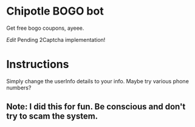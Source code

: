 # Chipotle BOGO bot

Get free bogo coupons, ayeee.

*Edit* Pending 2Captcha implementation!

# Instructions

Simply change the userInfo details to your info. Maybe try various phone numbers?


## Note: I did this for fun. Be conscious and don't try to scam the system.

